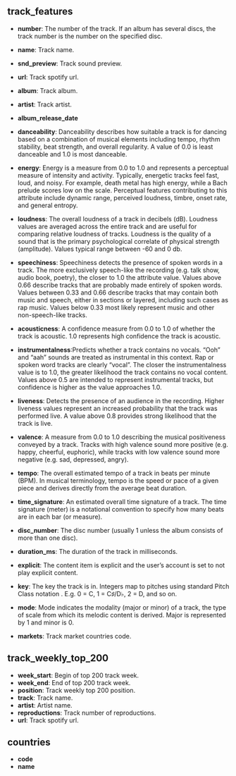 

## track_features

* **number**:
    The number of the track. If an album has several discs, the track
    number is the number on the specified disc.

* **name**: Track name.

* **snd_preview**: Track sound preview.

* **url**: Track spotify url.

* **album**: Track album.

* **artist**: Track artist.

* **album_release_date**

* **danceability**:
    Danceability describes how suitable a track is for dancing based
    on a combination of musical elements including tempo, rhythm 
    stability, beat strength, and overall regularity. A value of 0.0 
    is least danceable and 1.0 is most danceable.

* **energy**:
    Energy is a measure from 0.0 to 1.0 and represents a perceptual 
    measure of intensity and activity. Typically, energetic tracks 
    feel fast, loud, and noisy. For example, death metal has high 
    energy, while a Bach prelude scores low on the scale. Perceptual 
    features contributing to this attribute include dynamic range, 
    perceived loudness, timbre, onset rate, and general entropy.

* **loudness**:
    The overall loudness of a track in decibels (dB). Loudness values
    are averaged across the entire track and are useful for comparing
    relative loudness of tracks. Loudness is the quality of a sound
    that is the primary psychological correlate of physical strength
    (amplitude). Values typical range between -60 and 0 db.

* **speechiness**:
    Speechiness detects the presence of spoken words in a track. The more
    exclusively speech-like the recording (e.g. talk show, audio book,
    poetry), the closer to 1.0 the attribute value. Values above 0.66
    describe tracks that are probably made entirely of spoken words.
    Values between 0.33 and 0.66 describe tracks that may contain both
    music and speech, either in sections or layered, including such cases
    as rap music. Values below 0.33 most likely represent music and other
    non-speech-like tracks.

* **acousticness**:
    A confidence measure from 0.0 to 1.0 of whether the track is acoustic.
    1.0 represents high confidence the track is acoustic.
* **instrumentalness**:Predicts whether a track contains no vocals. “Ooh” and “aah” sounds are treated as instrumental in this context. Rap or spoken word tracks are clearly “vocal”. The closer the instrumentalness value is to 1.0, the greater likelihood the track contains no vocal content. Values above 0.5 are intended to represent instrumental tracks, but confidence is higher as the value approaches 1.0.
* **liveness**: Detects the presence of an audience in the recording. Higher liveness values represent an increased probability that the track was performed live. A value above 0.8 provides strong likelihood that the track is live.
* **valence**: A measure from 0.0 to 1.0 describing the musical positiveness conveyed by a track. Tracks with high valence sound more positive (e.g. happy, cheerful, euphoric), while tracks with low valence sound more negative (e.g. sad, depressed, angry).
* **tempo**: The overall estimated tempo of a track in beats per minute (BPM). In musical terminology, tempo is the speed or pace of a given piece and derives directly from the average beat duration.
* **time_signature**: An estimated overall time signature of a track. The time signature (meter) is a notational convention to specify how many beats are in each bar (or measure).
* **disc_number**: The disc number (usually 1 unless the album consists of more than one disc).
* **duration_ms**: The duration of the track in milliseconds.
* **explicit**: The content item is explicit and the user’s account is set to not play explicit content.
* **key**: The key the track is in. Integers map to pitches using standard Pitch Class notation . E.g. 0 = C, 1 = C♯/D♭, 2 = D, and so on.
* **mode**: Mode indicates the modality (major or minor) of a track, the type of scale from which its melodic content is derived. Major is represented by 1 and minor is 0.
* **markets**: Track market countries code.

## track_weekly_top_200

* **week_start**: Begin of top 200 track week.
* **week_end**: End of top 200 track week.
* **position**: Track weekly top 200 position.
* **track**: Track name.
* **artist**: Artist name.
* **reproductions**:  Track number of reproductions.
* **url**: Track spotify url.

## countries

* **code**
* **name**
